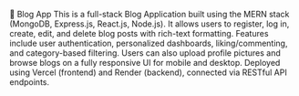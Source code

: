 📝 Blog App
This is a full-stack Blog Application built using the MERN stack (MongoDB, Express.js, React.js, Node.js).
It allows users to register, log in, create, edit, and delete blog posts with rich-text formatting.
Features include user authentication, personalized dashboards, liking/commenting, and category-based filtering.
Users can also upload profile pictures and browse blogs on a fully responsive UI for mobile and desktop.
Deployed using Vercel (frontend) and Render (backend), connected via RESTful API endpoints.

